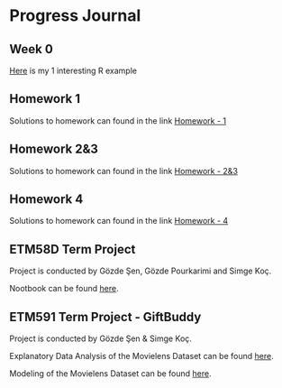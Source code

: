 # Progress Journal

## Week 0
[Here](Interesting_R_Examples.html) is my 1 interesting R example 

## Homework 1
Solutions to homework can found in the link
[Homework - 1](https://etm-58d.github.io/spring20-kocsimge/Simge_Koc_HW1.html)

## Homework 2&3
Solutions to homework can found in the link
[Homework - 2&3](https://etm-58d.github.io/spring20-kocsimge/Simge_Koc_HW0203.html)

## Homework 4
Solutions to homework can found in the link
[Homework - 4](https://etm-58d.github.io/spring20-kocsimge/Simge_Koc_HW04.html)

## ETM58D Term Project
Project is conducted by Gözde Şen, Gözde Pourkarimi and Simge Koç.

Nootbook can be found [here](https://etm-58d.github.io/spring20-kocsimge/BA_Project_Final_Notebook.html).

## ETM591 Term Project - GiftBuddy
Project is conducted by Gözde Şen  & Simge Koç.

Explanatory Data Analysis of the Movielens Dataset can be found [here](https://etm-58d.github.io/spring20-kocsimge/ETM591_GiftBuddy_(MovieRecommendations)_EDA_Notebook.html).

Modeling of the Movielens Dataset can be found [here](https://etm-58d.github.io/spring20-kocsimge/ETM591_GiftBuddy_(MovieRecommendations)_Modeling_Notebook.html).
